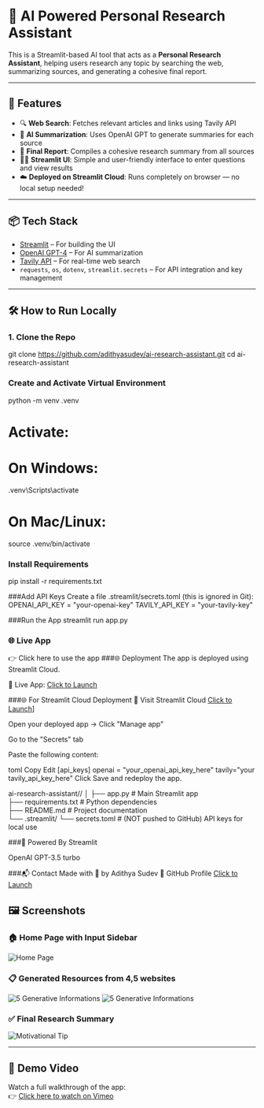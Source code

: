 
# 🧠 AI Powered Personal Research Assistant

This is a Streamlit-based AI tool that acts as a **Personal Research Assistant**, helping users research any topic by searching the web, summarizing sources, and generating a cohesive final report.

---

## 🚀 Features

- 🔍 **Web Search**: Fetches relevant articles and links using Tavily API  
- 🧠 **AI Summarization**: Uses OpenAI GPT to generate summaries for each source  
- 📝 **Final Report**: Compiles a cohesive research summary from all sources  
- 🧑‍💻 **Streamlit UI**: Simple and user-friendly interface to enter questions and view results  
- ☁️ **Deployed on Streamlit Cloud**: Runs completely on browser — no local setup needed!

---

## 📦 Tech Stack

- [Streamlit](https://streamlit.io) – For building the UI  
- [OpenAI GPT-4](https://platform.openai.com) – For AI summarization  
- [Tavily API](https://docs.tavily.com/) – For real-time web search  
- `requests`, `os`, `dotenv`, `streamlit.secrets` – For API integration and key management

---

## 🛠️ How to Run Locally

### 1. Clone the Repo

git clone https://github.com/adithyasudev/ai-research-assistant.git
cd ai-research-assistant
### Create and Activate Virtual Environment
python -m venv .venv
# Activate:
# On Windows:
.venv\Scripts\activate
# On Mac/Linux:
source .venv/bin/activate

### Install Requirements
pip install -r requirements.txt

###Add API Keys
Create a file .streamlit/secrets.toml (this is ignored in Git):
OPENAI_API_KEY = "your-openai-key"
TAVILY_API_KEY = "your-tavily-key"

###Run the App
streamlit run app.py

### 🌐 Live App
👉 Click here to use the app
###🌐 Deployment
The app is deployed using Streamlit Cloud.

🔗 Live App: [Click to Launch](https://ai-research-assistant-gtqxldtxf6cbouzwssxypl.streamlit.app/)

###🌐 For Streamlit Cloud Deployment
🔗 Visit Streamlit Cloud  [Click to Launch](https://streamlit.io/)]

Open your deployed app → Click "Manage app"

Go to the "Secrets" tab

Paste the following content:

toml
Copy
Edit
[api_keys]
openai = "your_openai_api_key_here"
tavily="your tavily_api_key_here"
Click Save and redeploy the app.

ai-research-assistant//
│
├── app.py                  # Main Streamlit app  
├── requirements.txt        # Python dependencies  
├── README.md               # Project documentation  
└── .streamlit/
    └── secrets.toml        # (NOT pushed to GitHub) API keys for local use


###🧠 Powered By
Streamlit

OpenAI GPT-3.5 turbo

###📬 Contact
Made with 💪 by Adithya Sudev
🔗 GitHub Profile [Click to Launch]((https://github.com/adithyasudev))

## 🖼️ Screenshots

### 🏠 Home Page with Input Sidebar  
![Home Page](https://i.ibb.co/d0LLRX7k/personal-research-assistant-1.png)

### 📋 Generated Resources from 4,5 websites  
![5 Generative Informations](https://i.ibb.co/chQGLQ9x/prompt-1.png)
![5 Generative Informations](https://i.ibb.co/bxZMdP6/prompt-2.png)

### ✅ Final Research Summary 
![Motivational Tip](https://i.ibb.co/YFqkcd5t/final-research-summary.png)


---

## 🎥 Demo Video

Watch a full walkthrough of the app:  
👉 [Click here to watch on Vimeo](https://vimeo.com/1102888998?share=copy)






